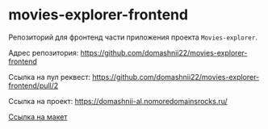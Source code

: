 # movies-explorer-frontend

Репозиторий для фронтенд части приложения проекта `Movies-explorer`.

Адрес репозитория: https://github.com/domashnii22/movies-explorer-frontend

Ссылка на пул реквест: https://github.com/domashnii22/movies-explorer-frontend/pull/2

Ссылка на проект: https://domashnii-al.nomoredomainsrocks.ru/

[Ссылка на макет](https://www.figma.com/file/6FMWkB94wE7KTkcCgUXtnC/%D0%94%D0%B8%D0%BF%D0%BB%D0%BE%D0%BC%D0%BD%D1%8B%D0%B9-%D0%BF%D1%80%D0%BE%D0%B5%D0%BA%D1%82?type=design&node-id=1%3A7266&mode=design&t=h7uXBm1Y4KCWOUDh-1)
